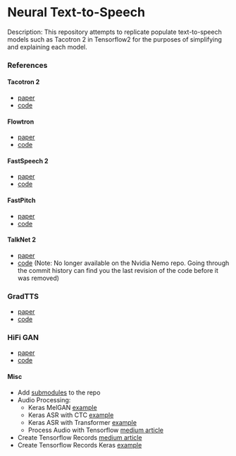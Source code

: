 # Neural Text-to-Speech

Description: This repository attempts to replicate populate text-to-speech models such as Tacotron 2 in Tensorflow2 for the purposes of simplifying and explaining each model.


### References

#### Tacotron 2
 - [paper](https://arxiv.org/pdf/1712.05884.pdf)
 - [code](https://github.com/NVIDIA/tacotron2)

#### Flowtron
 - [paper](https://arxiv.org/pdf/2005.05957.pdf)
 - [code](https://github.com/NVIDIA/flowtron)

#### FastSpeech 2
 - [paper](https://arxiv.org/pdf/2006.04558.pdf)
 - [code](https://github.com/ming024/FastSpeech2)

#### FastPitch
 - [paper](https://arxiv.org/pdf/2006.06873.pdf)
 - [code](https://github.com/NVIDIA/DeepLearningExamples/tree/master/PyTorch/SpeechSynthesis/FastPitch)

#### TalkNet 2
 - [paper](https://arxiv.org/pdf/2104.08189.pdf)
 - [code](https://github.com/NVIDIA/NeMo) (Note: No longer available on the Nvidia Nemo repo. Going through the commit history can find you the last revision of the code before it was removed)

### GradTTS
 - [paper](https://arxiv.org/pdf/2105.06337.pdf)
 - [code](https://github.com/huawei-noah/Speech-Backbones/tree/main/Grad-TTS)

### HiFi GAN
 - [paper](https://arxiv.org/pdf/2010.05646.pdf)
 - [code](https://github.com/jik876/hifi-gan)

#### Misc
 - Add [submodules](https://git-scm.com/book/en/v2/Git-Tools-Submodules) to the repo
 - Audio Processing:
    - Keras MelGAN [example](https://keras.io/examples/audio/melgan_spectrogram_inversion/#loading-the-dataset)
    - Keras ASR with CTC [example](https://keras.io/examples/audio/ctc_asr/#load-the-ljspeech-dataset)
    - Keras ASR with Transformer [example](https://keras.io/examples/audio/transformer_asr/#preprocess-the-dataset)
    - Process Audio with Tensorflow [medium article](https://towardsdatascience.com/how-to-easily-process-audio-on-your-gpu-with-tensorflow-2d9d91360f06)
 - Create Tensorflow Records [medium article](https://medium.com/nerd-for-tech/how-to-create-tensorflow-tfrecords-out-of-any-dataset-c64c3f98f4f8)
 - Create Tensorflow Records Keras [example](https://keras.io/examples/keras_recipes/creating_tfrecords/)